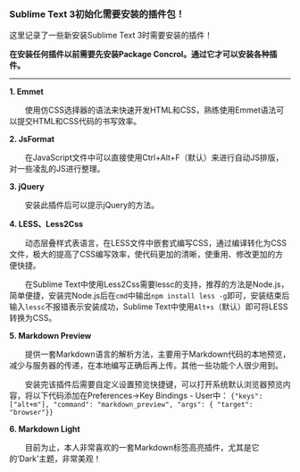 ### Sublime Text 3初始化需要安装的插件包！
这里记录了一些新安装Sublime Text 3时需要安装的插件！

**在安装任何插件以前需要先安装Package Concrol。通过它才可以安装各种插件。**

---
**1. Emmet**

　　使用仿CSS选择器的语法来快速开发HTML和CSS，熟练使用Emmet语法可以提交HTML和CSS代码的书写效率。

**2. JsFormat**

　　在JavaScript文件中可以直接使用Ctrl+Alt+F（默认）来进行自动JS排版，对一些凌乱的JS进行整理。

**3. jQuery**

　　安装此插件后可以提示jQuery的方法。

**4. LESS、Less2Css**

　　动态层叠样式表语言，在LESS文件中嵌套式编写CSS，通过编译转化为CSS文件，极大的提高了CSS编写效率，使代码更加的清晰，使重用、修改更加的方便快捷。

　　在Sublime Text中使用Less2Css需要lessc的支持，推荐的方法是Node.js，简单便捷，安装完Node.js后在`cmd`中输出`npm install less -g`即可，安装结束后输入`lessc`不报错表示安装成功，Sublime Text中使用`Alt+s`（默认）即可将LESS转换为CSS。

**5. Markdown Preview**

　　提供一套Markdown语言的解析方法，主要用于Markdown代码的本地预览，减少与服务器的传递，在本地编写正确后再上传。其他一些功能个人很少用到。

　　安装完该插件后需要自定义设置预览快捷键，可以打开系统默认浏览器预览内容，将以下代码添加在Preferences->Key Bindings - User中：
`{"keys": ["alt+m"], "command": "markdown_preview", "args": { "target": "browser"}}`

**6. Markdown Light**

　　目前为止，本人非常喜欢的一套Markdown标签高亮插件，尤其是它的‘Dark’主题，非常美观！
